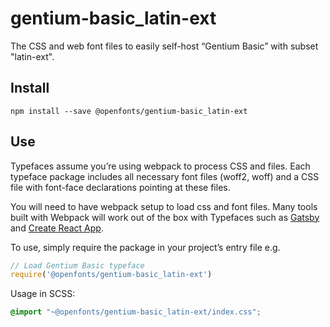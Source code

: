 
# gentium-basic_latin-ext

The CSS and web font files to easily self-host “Gentium Basic” with subset "latin-ext".

## Install

`npm install --save @openfonts/gentium-basic_latin-ext`

## Use

Typefaces assume you’re using webpack to process CSS and files. Each typeface
package includes all necessary font files (woff2, woff) and a CSS file with
font-face declarations pointing at these files.

You will need to have webpack setup to load css and font files. Many tools built
with Webpack will work out of the box with Typefaces such as [Gatsby](https://github.com/gatsbyjs/gatsby)
and [Create React App](https://github.com/facebookincubator/create-react-app).

To use, simply require the package in your project’s entry file e.g.

```javascript
// Load Gentium Basic typeface
require('@openfonts/gentium-basic_latin-ext')
```

Usage in SCSS:
```scss
@import "~@openfonts/gentium-basic_latin-ext/index.css";
```
